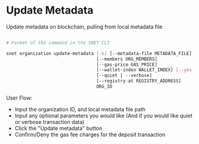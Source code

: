 # Update Metadata

Update metadata on blockchain, pulling from local metadata file

<figure><img src="/assets/images/products/TUI/Screenshot 2024-08-16 at 8.35.52 PM.png" alt=""><figcaption></figcaption></figure>

```bash
# Format of the command in the SNET CLI

snet organization update-metadata [-h] [--metadata-file METADATA_FILE]
                                  [--members ORG_MEMBERS]
                                  [--gas-price GAS_PRICE]
                                  [--wallet-index WALLET_INDEX] [--yes]
                                  [--quiet | --verbose]
                                  [--registry-at REGISTRY_ADDRESS]
                                  ORG_ID
```

User Flow:

* Input the organization ID, and local metadata file path
* Input any optional parameters you would like (And if you would like quiet or verbose transaction data)
* Click the "Update metadata" button
* Confirm/Deny the gas fee charges for the deposit transaction
